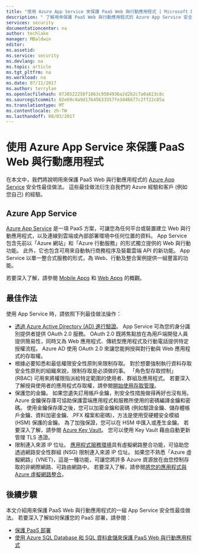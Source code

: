 ```yaml
---
title: "使用 Azure App Service 來保護 PaaS Web 與行動應用程式 | Microsoft Docs"
description: " 了解用來保護 PaaS Web 與行動應用程式的 Azure App Service 安全性最佳做法。 "
services: security
documentationcenter: na
author: techlake
manager: MBaldwin
editor: 
ms.assetid: 
ms.service: security
ms.devlang: na
ms.topic: article
ms.tgt_pltfrm: na
ms.workload: na
ms.date: 07/11/2017
ms.author: terrylan
ms.openlocfilehash: 0738522250f1863c9584936a2d2b2c7a0a823c8c
ms.sourcegitcommit: 02e69c4a9d17645633357fe3d46677c2ff22c85a
ms.translationtype: MT
ms.contentlocale: zh-TW
ms.lasthandoff: 08/03/2017
---
```

# <a name="securing-paas-web-and-mobile-applications-using-azure-app-services"></a>使用 Azure App Service 來保護 PaaS Web 與行動應用程式

在本文中，我們將說明用來保護 PaaS Web 與行動應用程式的 [Azure App Service](https://azure.microsoft.com/services/app-service/) 安全性最佳做法。 這些最佳做法衍生自我們的 Azure 經驗和客戶 (例如您自己) 的經驗。

## <a name="azure-app-services"></a>Azure App Service
[Azure App Service](../app-service/app-service-value-prop-what-is.md) 是一項 PaaS 方案，可讓您為任何平台或裝置建立 Web 與行動應用程式，以及連線到雲端或內部部署環境中任何位置的資料。 App Service 包含先前以「Azure 網站」和「Azure 行動服務」的形式獨立提供的 Web 與行動功能。 此外，它也包含可用來自動執行商務程序及裝載雲端 API 的新功能。 App Service 以單一整合式服務的形式，為 Web、行動及整合案例提供一組豐富的功能。

若要深入了解，請參閱 [Mobile Apps](../app-service-mobile/app-service-mobile-value-prop.md) 和 [Web Apps](../app-service-web/app-service-web-overview.md) 的概觀。

## <a name="best-practices"></a>最佳作法

使用 App Service 時，請依照下列最佳做法操作：

- [透過 Azure Active Directory (AD) 進行驗證](../app-service-web/web-sites-authentication-authorization.md#authenticate-through-azure-active-directory)。 App Service 可為您的身分識別提供者提供 OAuth 2.0 服務。 OAuth 2.0 既將焦點放在為用戶端開發人員提供簡易性，同時又為 Web 應用程式、傳統型應用程式及行動電話提供特定授權流程。 Azure AD 使用 OAuth 2.0 來讓您能夠授與對行動與 Web 應用程式的存取權。
- 根據必要知悉和最低權限安全性原則來限制存取。 對於想要強制執行資料存取安全性原則的組織來說，限制存取是必須做的事。 「角色型存取控制」(RBAC) 可用來將權限指派給特定範圍的使用者、群組及應用程式。 若要深入了解授與使用者的應用程式存取權，請參閱[開始使用存取管理](../active-directory/role-based-access-control-what-is.md)。
- 保護您的金鑰。 如果您遺失訂用帳戶金鑰，則安全性措施做得再好也沒有用。 Azure 金鑰保存庫可協助保護雲端應用程式和服務所使用的密碼編譯金鑰和密碼。 使用金鑰保存庫之後，您可以加密金鑰和密碼 (例如驗證金鑰、儲存體帳戶金鑰、資料加密金鑰、.PFX 檔案和密碼)，方法是使用受硬體安全模組 (HSM) 保護的金鑰。 為了加強保證，您可以在 HSM 中匯入或產生金鑰。 若要深入了解，請參閱 [Azure Key Vault](../key-vault/key-vault-whatis.md)。 您可以使用 Key Vault 藉由自動更新管理 TLS 憑證。
- 限制連入來源 IP 位址。 [應用程式服務環境](../app-service-web/app-service-app-service-environment-intro.md)具有虛擬網路整合功能，可協助您透過網路安全性群組 (NSG) 限制連入來源 IP 位址。 如果您不熟悉「Azure 虛擬網路」(VNET)，這是一種功能，可讓您將許多 Azure 資源放在由您控制存取的非網際網路、可路由網路中。 若要深入了解，請參閱[將您的應用程式與 Azure 虛擬網路整合](../app-service-web/web-sites-integrate-with-vnet.md)。

## <a name="next-steps"></a>後續步驟
本文介紹用來保護 PaaS Web 與行動應用程式的一組 App Service 安全性最佳做法。 若要深入了解如何保護您的 PaaS 部署，請參閱︰

- [保護 PaaS 部署](security-paas-deployments.md)
- [使用 Azure SQL Database 和 SQL 資料倉儲來保護 PaaS Web 與行動應用程式](security-paas-applications-using-sql.md)
